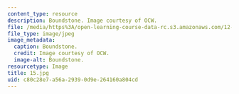 ```yaml
---
content_type: resource
description: Boundstone. Image courtesy of OCW.
file: /media/https%3A/open-learning-course-data-rc.s3.amazonaws.com/12-110-sedimentary-geology-fall-2004/c80c28e7a56a29390d9e264160a804cd_15.jpg
file_type: image/jpeg
image_metadata:
  caption: Boundstone.
  credit: Image courtesy of OCW.
  image-alt: Boundstone.
resourcetype: Image
title: 15.jpg
uid: c80c28e7-a56a-2939-0d9e-264160a804cd
---
```

